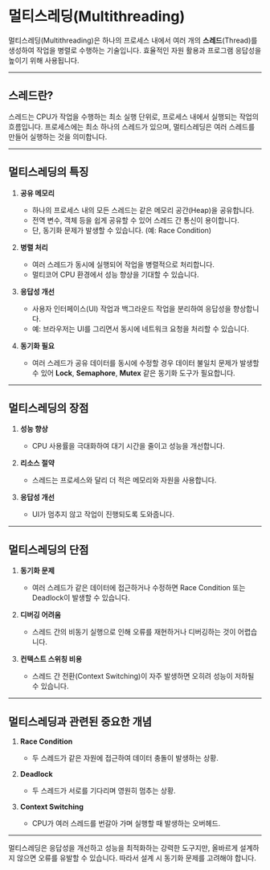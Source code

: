 # 멀티스레딩(Multithreading)

멀티스레딩(Multithreading)은 하나의 프로세스 내에서 여러 개의 **스레드**(Thread)를 생성하여 작업을 병렬로 수행하는 기술입니다. 효율적인 자원 활용과 프로그램 응답성을 높이기 위해 사용됩니다.

---

## **스레드란?**

스레드는 CPU가 작업을 수행하는 최소 실행 단위로, 프로세스 내에서 실행되는 작업의 흐름입니다. 프로세스에는 최소 하나의 스레드가 있으며, 멀티스레딩은 여러 스레드를 만들어 실행하는 것을 의미합니다.

---

## **멀티스레딩의 특징**

1. **공유 메모리**

    - 하나의 프로세스 내의 모든 스레드는 같은 메모리 공간(Heap)을 공유합니다.
    - 전역 변수, 객체 등을 쉽게 공유할 수 있어 스레드 간 통신이 용이합니다.
    - 단, 동기화 문제가 발생할 수 있습니다. (예: Race Condition)

2. **병렬 처리**

    - 여러 스레드가 동시에 실행되어 작업을 병렬적으로 처리합니다.
    - 멀티코어 CPU 환경에서 성능 향상을 기대할 수 있습니다.

3. **응답성 개선**

    - 사용자 인터페이스(UI) 작업과 백그라운드 작업을 분리하여 응답성을 향상합니다.
    - 예: 브라우저는 UI를 그리면서 동시에 네트워크 요청을 처리할 수 있습니다.

4. **동기화 필요**
    - 여러 스레드가 공유 데이터를 동시에 수정할 경우 데이터 불일치 문제가 발생할 수 있어 **Lock**, **Semaphore**, **Mutex** 같은 동기화 도구가 필요합니다.

---

## **멀티스레딩의 장점**

1. **성능 향상**

    - CPU 사용률을 극대화하여 대기 시간을 줄이고 성능을 개선합니다.

2. **리소스 절약**

    - 스레드는 프로세스와 달리 더 적은 메모리와 자원을 사용합니다.

3. **응답성 개선**
    - UI가 멈추지 않고 작업이 진행되도록 도와줍니다.

---

## **멀티스레딩의 단점**

1. **동기화 문제**

    - 여러 스레드가 같은 데이터에 접근하거나 수정하면 Race Condition 또는 Deadlock이 발생할 수 있습니다.

2. **디버깅 어려움**

    - 스레드 간의 비동기 실행으로 인해 오류를 재현하거나 디버깅하는 것이 어렵습니다.

3. **컨텍스트 스위칭 비용**
    - 스레드 간 전환(Context Switching)이 자주 발생하면 오히려 성능이 저하될 수 있습니다.

---

## **멀티스레딩과 관련된 중요한 개념**

1. **Race Condition**

    - 두 스레드가 같은 자원에 접근하여 데이터 충돌이 발생하는 상황.

2. **Deadlock**

    - 두 스레드가 서로를 기다리며 영원히 멈추는 상황.

3. **Context Switching**
    - CPU가 여러 스레드를 번갈아 가며 실행할 때 발생하는 오버헤드.

---

멀티스레딩은 응답성을 개선하고 성능을 최적화하는 강력한 도구지만, 올바르게 설계하지 않으면 오류를 유발할 수 있습니다. 따라서 설계 시 동기화 문제를 고려해야 합니다.
